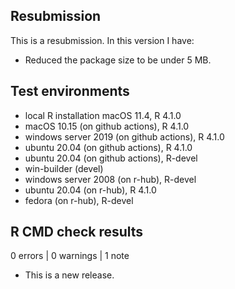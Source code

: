 ## Resubmission
This is a resubmission. In this version I have:

* Reduced the package size to be under 5 MB.

## Test environments
* local R installation macOS 11.4, R 4.1.0
* macOS 10.15 (on github actions), R 4.1.0
* windows server 2019 (on github actions), R 4.1.0
* ubuntu 20.04 (on github actions), R 4.1.0
* ubuntu 20.04 (on github actions), R-devel
* win-builder (devel)
* windows server 2008 (on r-hub), R-devel
* ubuntu 20.04 (on r-hub), R 4.1.0
* fedora (on r-hub), R-devel

## R CMD check results

0 errors | 0 warnings | 1 note

* This is a new release.
